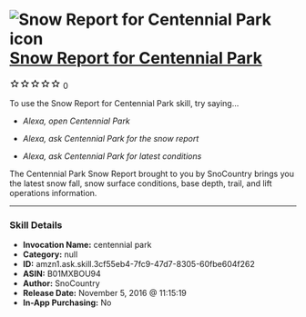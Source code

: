 # &nbsp;<img src="skill_icon" alt="Snow Report for Centennial Park icon" width="36"> [Snow Report for Centennial Park](http://alexa.amazon.com/#skills/amzn1.ask.skill.3cf55eb4-7fc9-47d7-8305-60fbe604f262)
![0 stars](../../images/ic_star_border_black_18dp_1x.png)![0 stars](../../images/ic_star_border_black_18dp_1x.png)![0 stars](../../images/ic_star_border_black_18dp_1x.png)![0 stars](../../images/ic_star_border_black_18dp_1x.png)![0 stars](../../images/ic_star_border_black_18dp_1x.png) 0

To use the Snow Report for Centennial Park skill, try saying...

* *Alexa, open Centennial Park*

* *Alexa, ask Centennial Park for the snow report*

* *Alexa, ask Centennial Park for latest conditions*

The Centennial Park Snow Report brought to you by SnoCountry brings you the latest snow fall, snow surface conditions,  base depth, trail, and lift operations information.

***

### Skill Details

* **Invocation Name:** centennial park
* **Category:** null
* **ID:** amzn1.ask.skill.3cf55eb4-7fc9-47d7-8305-60fbe604f262
* **ASIN:** B01MXBOU94
* **Author:** SnoCountry
* **Release Date:** November 5, 2016 @ 11:15:19
* **In-App Purchasing:** No
